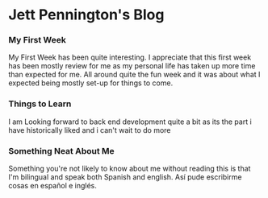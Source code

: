 # Jett Pennington's Blog

### My First Week
My First Week has been quite interesting. I appreciate that this first week has been mostly review for me as my personal life has taken up more time than expected for me. All around quite the fun week and it was about what I expected being mostly set-up for things to come.

### Things to Learn
I am Looking forward to back end development quite a bit as its the part i have historically liked and i can't wait to do more

### Something Neat About Me
Something you're not likely to know about me without reading this is that I'm bilingual and speak both Spanish and english. Así pude escribirme cosas en español e inglés.